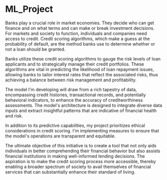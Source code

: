 # ML_Project
Banks play a crucial role in market economies. They decide who can get finance and on what terms and can make or break investment decisions. For markets and society to function, individuals and companies need access to credit. 
Credit scoring algorithms, which make a guess at the probability of default, are the method banks use to determine whether or not a loan should be granted.

Banks utilize these credit scoring algorithms to gauge the risk levels of loan applicants and to strategically manage their credit portfolios. These algorithms are vital in predicting the likelihood of loan repayment issues, allowing banks to tailor interest rates that reflect the associated risks, thus achieving a balance between risk management and profitability.

The model I'm developing will draw from a rich tapestry of data, encompassing credit histories, transactional records, and potentially behavioral indicators, to enhance the accuracy of creditworthiness assessments. The model's architecture is designed to integrate diverse data inputs and extract insightful patterns that are indicative of financial health and risk.

In addition to its predictive capabilities, my project prioritizes ethical considerations in credit scoring. I'm implementing measures to ensure that the model's operations are transparent and equitable. 

The ultimate objective of this initiative is to create a tool that not only aids individuals in better comprehending their financial behavior but also assists financial institutions in making well-informed lending decisions. The aspiration is to make the credit scoring process more accessible, thereby enabling a broader spectrum of society to avail themselves of financial services that can substantially enhance their standard of living.
